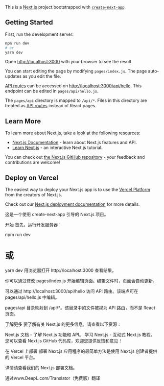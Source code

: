 This is a [Next.js](https://nextjs.org/) project bootstrapped with [`create-next-app`](https://github.com/vercel/next.js/tree/canary/packages/create-next-app).

## Getting Started

First, run the development server:

```bash
npm run dev
# or
yarn dev
```

Open [http://localhost:3000](http://localhost:3000) with your browser to see the result.

You can start editing the page by modifying `pages/index.js`. The page auto-updates as you edit the file.

[API routes](https://nextjs.org/docs/api-routes/introduction) can be accessed on [http://localhost:3000/api/hello](http://localhost:3000/api/hello). This endpoint can be edited in `pages/api/hello.js`.

The `pages/api` directory is mapped to `/api/*`. Files in this directory are treated as [API routes](https://nextjs.org/docs/api-routes/introduction) instead of React pages.

## Learn More

To learn more about Next.js, take a look at the following resources:

- [Next.js Documentation](https://nextjs.org/docs) - learn about Next.js features and API.
- [Learn Next.js](https://nextjs.org/learn) - an interactive Next.js tutorial.

You can check out [the Next.js GitHub repository](https://github.com/vercel/next.js/) - your feedback and contributions are welcome!

## Deploy on Vercel

The easiest way to deploy your Next.js app is to use the [Vercel Platform](https://vercel.com/new?utm_medium=default-template&filter=next.js&utm_source=create-next-app&utm_campaign=create-next-app-readme) from the creators of Next.js.

Check out our [Next.js deployment documentation](https://nextjs.org/docs/deployment) for more details.


这是一个使用 create-next-app 引导的 Next.js 项目。

开始
首先，运行开发服务器：

npm run dev
# 或
yarn dev
用浏览器打开 http://localhost:3000 查看结果。

你可以通过修改 pages/index.js 开始编辑页面。编辑文件时，页面会自动更新。

可以通过 http://localhost:3000/api/hello 访问 API 路由。该端点可在 pages/api/hello.js 中编辑。

pages/api 目录映射到 /api/*。该目录中的文件被视为 API 路由，而不是 React 页面。

了解更多
要了解有关 Next.js 的更多信息，请查看以下资源：

Next.js 文档 - 了解 Next.js 功能和 API。
学习 Next.js - 互动式 Next.js 教程。
您可以查看 Next.js GitHub 代码库，欢迎您提供反馈和意见！

在 Vercel 上部署
部署 Next.js 应用程序的最简单方法是使用 Next.js 创建者提供的 Vercel 平台。

详情请查看我们的 Next.js 部署文档。

通过www.DeepL.com/Translator（免费版）翻译

